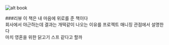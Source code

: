 ![alt book](http://image.yes24.com/momo/TopCate78/MidCate01/7708351.jpg)

###리뷰
이 책은 내 마음에 위로를 준 책이다  
회사에서 야근하는데 결과는 개떡같이 나오는 이유를 프로젝트 매니징 관점에서 설명한다  
마치 영혼을 위한 닭고기 스프 같다고 할까  